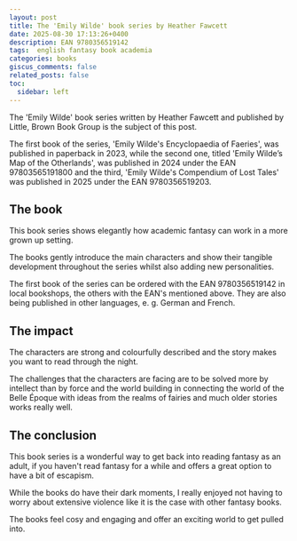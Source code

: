 ```yaml
---
layout: post
title: The 'Emily Wilde' book series by Heather Fawcett
date: 2025-08-30 17:13:26+0400
description: EAN 9780356519142
tags:  english fantasy book academia
categories: books
giscus_comments: false
related_posts: false
toc:
  sidebar: left
---
```


The 'Emily Wilde' book series written by Heather Fawcett and published by Little, Brown Book Group is the subject of this post. 

The first book of the series, 'Emily Wilde's Encyclopaedia of Faeries', was published in paperback in 2023, while the second one, titled 'Emily Wilde’s Map of the Otherlands', was published in 2024 under the EAN 97803565191800 and the third, 'Emily Wilde's Compendium of Lost Tales' was published in 2025 under the EAN 9780356519203.


## The book

This book series shows elegantly how academic fantasy can work in a more grown up setting. 

The books gently introduce the main characters and show their tangible development throughout the series whilst also adding new personalities.

The first book of the series can be ordered with the EAN 9780356519142 in local bookshops, the others with the EAN's mentioned above. They are also being published in other languages, e. g. German and French.


## The impact

The characters are strong and colourfully described and the story makes you want to read through the night. 

The challenges that the characters are facing are to be solved more by intellect than by force and the world building in connecting the world of the Belle Époque with ideas from the realms of fairies and much older stories works really well.


## The conclusion

This book series is a wonderful way to get back into reading fantasy as an adult, if you haven't read fantasy for a while and offers a great option to have a bit of escapism. 

While the books do have their dark moments, I really enjoyed not having to worry about extensive violence like it is the case with other fantasy books.

The books feel cosy and engaging and offer an exciting world to get pulled into.
